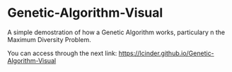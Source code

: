 # Genetic-Algorithm-Visual
A simple demostration of how a Genetic Algorithm works, particulary n the Maximum Diversity Problem.

You can access through the next link: https://lcinder.github.io/Genetic-Algorithm-Visual
